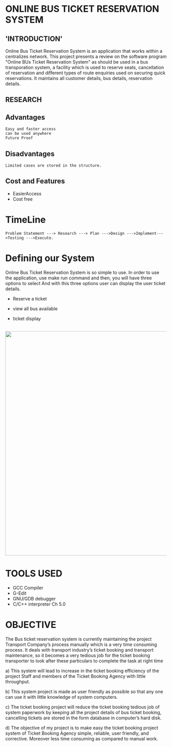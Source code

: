 # ONLINE BUS TICKET RESERVATION SYSTEM

## 'INTRODUCTION'

Online Bus Ticket Reservation System is an application that works within a centralizes network. This project presents a review on the software program "Online BUs Ticket Reservation System" as should be used in a bus transporation system, a facility which is used to reserve seats, cancellation of reservation and different types of route enquiries used on securing quick reservations. It maintains all customer details, bus details, reservation details.

## RESEARCH

## Advantages

```
Easy and faster access
can be used anywhere
Future Proof
```

## Disadvantages

```
Limited cases are stored in the structure.
```

## Cost and Features

* EasierAccess
* Cost free

# TimeLine
```
Problem Statement ---> Research ---> Plan --->Design --->Implement--->Testing --->Execute.
```
# Defining our System

Online Bus Ticket Reservation System is so simple to use. In order to use the application, use make run command and then, you will have three options to select And with this three options user can display the user ticket details.

* Reserve a ticket

* view all bus available

* ticket display

<br>
<img height="700" src="https://github.com/Varma2324/M1_Online_Ticket_Booking_2022/blob/main/MiniProject_C/1_Requirements/uml1.png" />
<br>

# TOOLS USED

* GCC Compiler
* G-Edit
* GNU/GDB debugger
* C/C++ interpreter Ch 5.0

# OBJECTIVE

The Bus ticket reservation system is currently maintaining the project Transport Company’s process manually which is a very time consuming process. It deals with transport industry’s ticket booking and transport maintenance, so it becomes a very tedious job for the ticket booking transporter to look after these particulars to complete the  task at right time

a) This system will lead to increase in the  ticket booking efficiency of the project Staff and members of the Ticket Booking Agency with little throughput.

b) This system project is made as user friendly as possible so that any one can use it with little knowledge of system computers.

c) The ticket booking project will reduce the  ticket booking tedious job of system  paperwork by keeping all the project details of bus ticket booking, cancelling tickets are stored in the form database in computer’s hard disk.

d)  The objective of my project is to make easy the  ticket booking project system of Ticket Booking Agency simple, reliable, user friendly, and corrective. Moreover less time consuming as compared to manual work. 
